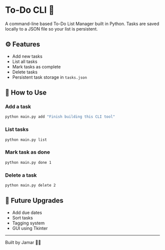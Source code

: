# To-Do CLI 📝

A command-line based To-Do List Manager built in Python. Tasks are saved locally to a JSON file so your list is persistent.

## ⚙️ Features

- Add new tasks
- List all tasks
- Mark tasks as complete
- Delete tasks
- Persistent task storage in `tasks.json`

## 🧪 How to Use

### Add a task
```bash
python main.py add "Finish building this CLI tool"
```

### List tasks
```bash
python main.py list
```

### Mark task as done
```bash
python main.py done 1
```

### Delete a task
```bash
python main.py delete 2
```

## 🚀 Future Upgrades

- Add due dates
- Sort tasks
- Tagging system
- GUI using Tkinter

---

Built by Jamar 🧑‍💻
